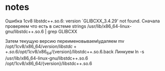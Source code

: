 # notes
Ошибка 1cv8 libstdc++.so.6: version `GLIBCXX_3.4.29' not found. Сначала проверяем что есть в системе 
strings /usr/lib/x86_64-linux-gnu/libstdc++.so.6 | grep GLIBCXX

Затем текущую версию переименовываем\удаляем
mv /opt/1cv8/x86_64/$version/libstdc++.so.6 /opt/1cv8/x86_64/${version}/libstdc++.so.6.back
Линкуем
ln -s /usr/lib/x86_64-linux-gnu/libstdc++.so.6 /opt/1cv8/x86_64/{version}/libstdc++.so.6
